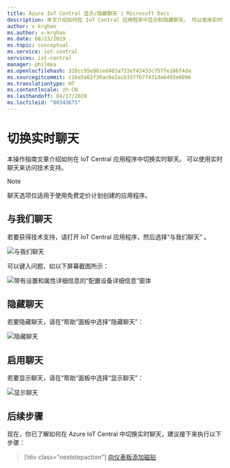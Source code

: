 ```yaml
---
title: Azure IoT Central 显示/隐藏聊天 | Microsoft Docs
description: 本文介绍如何在 IoT Central 应用程序中显示和隐藏聊天。 可以使用实时聊天来访问技术支持。
author: v-krghan
ms.author: v-krghan
ms.date: 08/23/2019
ms.topic: conceptual
ms.service: iot-central
services: iot-central
manager: philmea
ms.openlocfilehash: 320cc95e961ed403a733ef42433c757fe186f4da
ms.sourcegitcommit: c1ba5a62f30ac0a3acb337fb77431de6493e6096
ms.translationtype: HT
ms.contentlocale: zh-CN
ms.lasthandoff: 04/17/2020
ms.locfileid: "80343675"
---
```

# <a name="toggle-live-chat"></a>切换实时聊天

本操作指南文章介绍如何在 IoT Central 应用程序中切换实时聊天。 可以使用实时聊天来访问技术支持。

> [!NOTE]
> 聊天选项仅适用于使用免费定价计划创建的应用程序。

## <a name="chat-with-us"></a>与我们聊天

若要获得技术支持，请打开 IoT Central 应用程序，然后选择“与我们聊天”  。

![与我们聊天](media/howto-show-hide-chat/chat-with-us.png)

可以键入问题，如以下屏幕截图所示：

![带有设置和属性详细信息的“配置设备详细信息”窗体](media/howto-show-hide-chat/sample-chat.png)

## <a name="hide-chat"></a>隐藏聊天

若要隐藏聊天，请在“帮助”面板中选择“隐藏聊天”：

 ![隐藏聊天](media/howto-show-hide-chat/hide-chat.png)

## <a name="enable-chat"></a>启用聊天

若要显示聊天，请在“帮助”面板中选择“显示聊天”：

 ![显示聊天](media/howto-show-hide-chat/show-chat.png)

## <a name="next-steps"></a>后续步骤

现在，你已了解如何在 Azure IoT Central 中切换实时聊天，建议接下来执行以下步骤：

> [!div class="nextstepaction"]
> [向仪表板添加磁贴](howto-add-tiles-to-your-dashboard.md)
